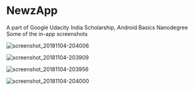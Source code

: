 # NewzApp
A part of Google Udacity India Scholarship, Android Basics Nanodegree
Some of the in-app screenshots

![screenshot_20181104-204006](https://user-images.githubusercontent.com/37339485/47965949-e5237580-e072-11e8-9780-50e24f52b124.jpeg)

![screenshot_20181104-203909](https://user-images.githubusercontent.com/37339485/47965950-e94f9300-e072-11e8-96a6-bf992e42d8e5.jpeg)

![screenshot_20181104-203956](https://user-images.githubusercontent.com/37339485/47965954-eeacdd80-e072-11e8-88f0-21d43813aadf.jpeg)

![screenshot_20181104-204000](https://user-images.githubusercontent.com/37339485/47965955-f2d8fb00-e072-11e8-9547-c9eb9073460c.jpeg)
